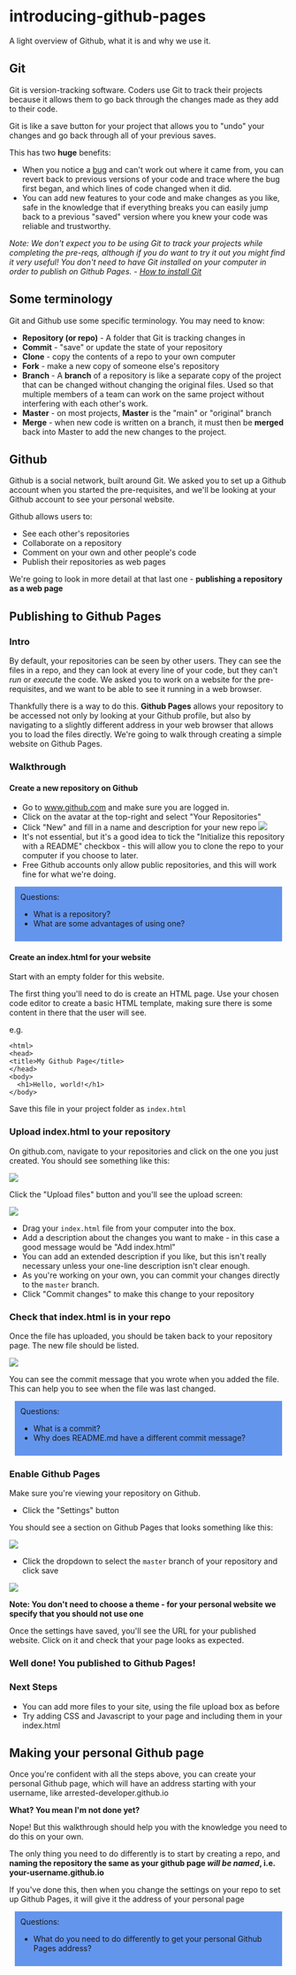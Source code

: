 # introducing-github-pages
A light overview of Github, what it is and why we use it.

## Git

Git is version-tracking software. Coders use Git to track their projects because it allows them to go back through the changes made as they add to their code.

Git is like a save button for your project that allows you to "undo" your changes and go back through all of your previous saves.

This has two **huge** benefits:
* When you notice a [bug](https://www.atlasobscura.com/places/grace-hoppers-bug) and can't work out where it came from, you can revert back to previous versions of your code and trace where the bug first began, and which lines of code changed when it did.
* You can add new features to your code and make changes as you like, safe in the knowledge that if everything breaks you can easily jump back to a previous "saved" version where you knew your code was reliable and trustworthy.

_Note: We don't expect you to be using Git to track your projects while completing the pre-reqs, although if you do want to try it out you might find it very useful! You don't need to have Git installed on your computer in order to publish on Github Pages. - [How to install Git](https://git-scm.com/book/en/v2/Getting-Started-Installing-Git)_

## Some terminology

Git and Github use some specific terminology. You may need to know:

* **Repository (or repo)** - A folder that Git is tracking changes in
* **Commit** - "save" or update the state of your repository
* **Clone** - copy the contents of a repo to your own computer
* **Fork** - make a new copy of someone else's repository
* **Branch** - A **branch** of a repository is like a separate copy of the project that can be changed without changing the original files. Used so that multiple members of a team can work on the same project without interfering with each other's work.
* **Master** - on most projects, **Master** is the "main" or "original" branch
* **Merge** - when new code is written on a branch, it must then be **merged** back into Master to add the new changes to the project.

## Github

Github is a social network, built around Git. We asked you to set up a Github account when you started the pre-requisites, and we'll be looking at your Github account to see your personal website.

Github allows users to:
* See each other's repositories
* Collaborate on a repository
* Comment on your own and other people's code
* Publish their repositories as web pages

We're going to look in more detail at that last one - **publishing a repository as a web page**

## Publishing to Github Pages

### Intro

By default, your repositories can be seen by other users. They can see the files in a repo, and they can look at every line of your code, but they can't *run* or *execute* the code. We asked you to work on a website for the pre-requisites, and we want to be able to see it running in a web browser.

Thankfully there is a way to do this. **Github Pages** allows your repository to be accessed not only by looking at your Github profile, but also by navigating to a slightly different address in your web browser that allows you to load the files directly. We're going to walk through creating a simple website on Github Pages.

### Walkthrough

#### Create a new repository on Github

* Go to www.github.com and make sure you are logged in.
* Click on the avatar at the top-right and select "Your Repositories"
* Click "New" and fill in a name and description for your new repo
![](https://i.imgur.com/zkjAJdK.png)
* It's not essential, but it's a good idea to tick the "Initialize this repository with a README" checkbox - this will allow you to clone the repo to your computer if you choose to later.
* Free Github accounts only allow public repositories, and this will work fine for what we're doing.

<div style="background:cornflowerblue;padding:10px;margin:10px">
Questions:
<ul>
    <li>What is a repository?</li>
    <li>What are some advantages of using one?</li>
</ul>
</div>

#### Create an index.html for your website

Start with an empty folder for this website.

The first thing you'll need to do is create an HTML page. Use your chosen code editor to create a basic HTML template, making sure there is some content in there that the user will see.

e.g.

```
<html>
<head>
<title>My Github Page</title>
</head>
<body>
  <h1>Hello, world!</h1>
</body>
```

Save this file in your project folder as `index.html`

### Upload index.html to your repository

On github.com, navigate to your repositories and click on the one you just created. You should see something like this:

![](https://i.imgur.com/kG87TUl.png)

Click the "Upload files" button and you'll see the upload screen:

![](https://i.imgur.com/ab19r35.png)

* Drag your `index.html` file from your computer into the box.
* Add a description about the changes you want to make - in this case a good message would be "Add index.html"
* You can add an extended description if you like, but this isn't really necessary unless your one-line description isn't clear enough.
* As you're working on your own, you can commit your changes directly to the `master` branch.
* Click "Commit changes" to make this change to your repository

### Check that index.html is in your repo

Once the file has uploaded, you should be taken back to your repository page. The new file should be listed.

![](https://i.imgur.com/aw1NnBI.png)

You can see the commit message that you wrote when you added the file. This can help you to see when the file was last changed.

<div style="background:cornflowerblue;padding:10px;margin:10px">
Questions:
<ul>
    <li>What is a commit?</li>
    <li>Why does README.md have a different commit message?</li>
</ul>
</div>

### Enable Github Pages

Make sure you're viewing your repository on Github.

* Click the "Settings" button

You should see a section on Github Pages that looks something like this:

![](https://i.imgur.com/8OJeZ3s.png)

* Click the dropdown to select the `master` branch of your repository and click save

![](https://i.imgur.com/3hj0uhK.png)

**Note: You don't need to choose a theme - for your personal website we specify that you should not use one**

Once the settings have saved, you'll see the URL for your published website. Click on it and check that your page looks as expected.

### Well done! You published to Github Pages!

### Next Steps

* You can add more files to your site, using the file upload box as before
* Try adding CSS and Javascript to your page and including them in your index.html

## Making your personal Github page

Once you're confident with all the steps above, you can create your personal Github page, which will have an address starting with your username, like arrested-developer.github.io

**What? You mean I'm not done yet?**

Nope! But this walkthrough should help you with the knowledge you need to do this on your own.

The only thing you need to do differently is to start by creating a repo, and **naming the repository the same as your github page _will be named_, i.e. your-username.github.io**

If you've done this, then when you change the settings on your repo to set up Github Pages, it will give it the address of your personal page

<div style="background:cornflowerblue;padding:10px;margin:10px">
Questions:
<ul>
    <li>What do you need to do differently to get your personal Github Pages address?</li>
</ul>
</div>

